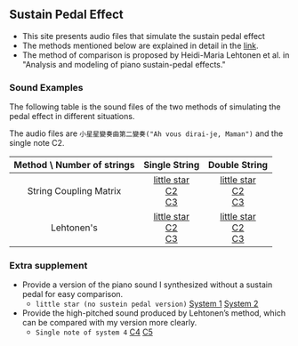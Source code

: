 ## Sustain Pedal Effect

* This site presents audio files that simulate the sustain pedal effect
* The methods mentioned below are explained in detail in the [link]().
* The method of comparison is proposed by Heidi-Maria Lehtonen et al. in "Analysis and modeling of piano sustain-pedal effects."

### Sound Examples

The following table is the sound files of the two methods of simulating the pedal effect in different situations.

The audio files are `小星星變奏曲第二變奏("Ah vous dirai-je, Maman")` and the single note C2.

|Method \ Number of strings| Single String | Double String |
| :---------------------------: | :--------------: | :---------------:|
|String Coupling Matrix      | [little star](/audio/littlestar(s1).wav) <br> [C2](/audio/c2(s1).wav) <br> [C3](/audio/c3(s1).wav)| [little star](/audio/littlestar(s2).wav) <br> [C2](/audio/c2(s2).wav) <br> [C3](/audio/c3(s2).wav)|
|Lehtonen's                        |  [little star](/audio/littlestar(s3).wav) <br> [C2](/audio/c2(s3).wav) <br> [C3](/audio/c3(s3).wav)| [little star](/audio/littlestar(s4).wav) <br> [C2](/audio/c2(s4).wav) <br> [C3](/audio/c3(s4).wav)|

### Extra supplement

* Provide a version of the piano sound I synthesized without a sustain pedal for easy comparison.
    *  `little star (no sustein pedal version)`  [System 1](/audio/littlestar(s1np).wav)  [System 2](/audio/littlestar(s2np).wav) 
* Provide the high-pitched sound produced by Lehtonen’s method, which can be compared with my version more clearly.
    *  `Single note of system 4` [C4](/audio/c4(s4).wav) [C5](/audio/c5(s4).wav) 
